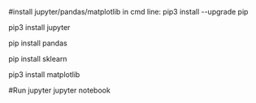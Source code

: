 #install jupyter/pandas/matplotlib in cmd line:
pip3 install --upgrade pip

pip3 install jupyter

pip install pandas

pip install sklearn

pip3 install matplotlib

#Run jupyter
jupyter notebook
